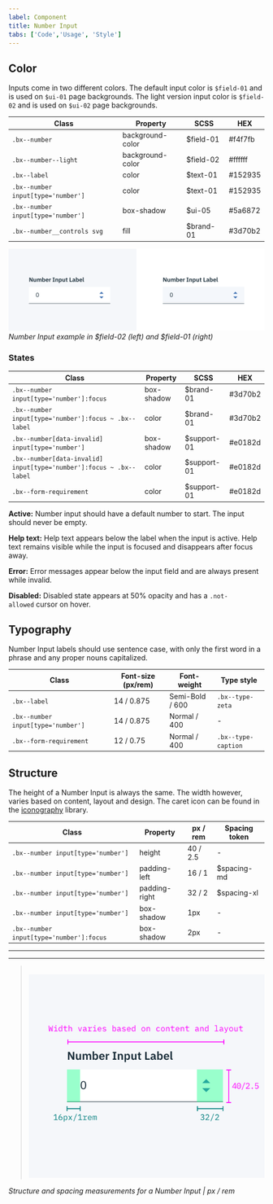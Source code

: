 ```yaml
---
label: Component
title: Number Input
tabs: ['Code','Usage', 'Style']
---
```


## Color

Inputs come in two different colors. The default input color is `$field-01` and is used on `$ui-01` page backgrounds. The light version input color is `$field-02` and is used on `$ui-02` page backgrounds.

| Class                             | Property         | SCSS      | HEX       |
|-----------------------------------|------------------|-----------|-----------|
| `.bx--number`                     | background-color | $field-01 | #f4f7fb   |
| `.bx--number--light`              | background-color | $field-02 | #ffffff   |
| `.bx--label`                      | color            | $text-01  | #152935   |
| `.bx--number input[type='number']`| color            | $text-01  | #152935   |
| `.bx--number input[type='number']`| box-shadow       | $ui-05    | #5a6872   |
| `.bx--number__controls svg `      | fill             | $brand-01 | #3d70b2   |

![Number Input example in $field-01 and $field-02](images/number-input-style-2.png)
_Number Input example in $field-02 (left) and $field-01 (right)_


### States

| Class                                                               | Property         | SCSS       | HEX       |
|---------------------------------------------------------------------|------------------|------------|-----------|
| `.bx--number input[type='number']:focus`                            | box-shadow       | $brand-01  | #3d70b2   |
| `.bx--number input[type='number']:focus ~ .bx--label`               | color            | $brand-01  | #3d70b2   |
| `.bx--number[data-invalid] input[type='number']`                    | box-shadow       | $support-01| #e0182d   |
| `.bx--number[data-invalid] input[type='number']:focus ~ .bx--label` | color            | $support-01| #e0182d   |
| `.bx--form-requirement`                                             | color            | $support-01| #e0182d   |

**Active:** Number input should have a default number to start. The input should never be empty.

**Help text:** Help text appears below the label when the input is active. Help text remains visible while the input is focused and disappears after focus away.

**Error:** Error messages appear below the input field and are always present while invalid.

**Disabled:** Disabled state appears at 50% opacity and has a `.not-allowed` cursor on hover.




## Typography

Number Input labels should use sentence case, with only the first word in a phrase and any proper nouns capitalized.

| Class                                                      | Font-size (px/rem) | Font-weight     | Type style         |
|------------------------------------------------------------|--------------------|-----------------|--------------------|
| `.bx--label`                                               | 14 / 0.875         | Semi-Bold / 600 |`.bx--type-zeta`    |  
| `.bx--number input[type='number']`                         | 14 / 0.875         | Normal / 400    | -                  |
| `.bx--form-requirement`                                    | 12 / 0.75          | Normal / 400    |`.bx--type-caption` |

## Structure

The height of a Number Input is always the same. The width however, varies based on content, layout and design. The caret icon can be found in the [iconography](/style/iconography/library) library.

| Class                                  | Property      | px / rem    | Spacing token |
|----------------------------------------|---------------|-------------|---------------|
|`.bx--number input[type='number']`      | height        | 40 / 2.5    | - |
|`.bx--number input[type='number']`      | padding-left  | 16 / 1      | $spacing-md   |
|`.bx--number input[type='number']`      | padding-right | 32 / 2      | $spacing-xl   |
|`.bx--number input[type='number']`      | box-shadow    | 1px         | - |
|`.bx--number input[type='number']:focus`| box-shadow    | 2px         | - |


---
***
> 
![Structure and spacing for number input](images/number-input-style-1.png)

_Structure and spacing measurements for a Number Input | px / rem_
